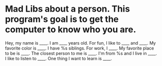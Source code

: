 # Mad Libs about a person. This program's goal is to get the computer to know who you are.

Hey, my name is ____. I am ____ years old. For fun, I like to ____ and ____. My favorite color is ____. I have %s siblings. For work, I ____. My favorite place to be is ____. The closest person to me is ____. I'm from %s and I live in ____. I like to listen to ____. One thing I want to learn is ____.

